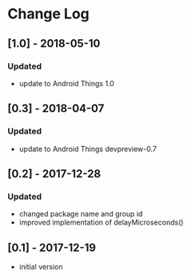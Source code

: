 # Change Log

## [1.0] - 2018-05-10
### Updated
- update to Android Things 1.0

## [0.3] - 2018-04-07
### Updated
- update to Android Things devpreview-0.7

## [0.2] - 2017-12-28
### Updated
- changed package name and group id
- improved implementation of delayMicroseconds()

## [0.1] - 2017-12-19
- initial version
